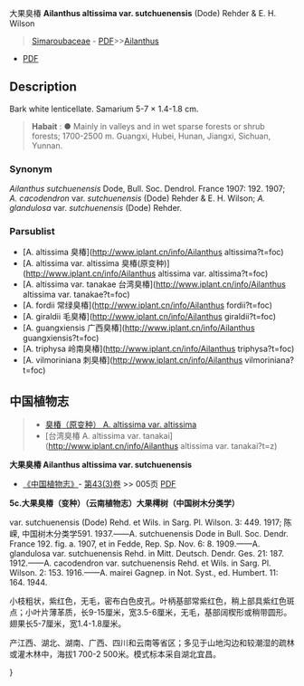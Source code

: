 大果臭椿 **Ailanthus altissima var. sutchuenensis** (Dode) Rehder & E. H. Wilson

> [Simaroubaceae](http://www.iplant.cn/info/Simaroubaceae?t=foc) - [PDF](http://www.iplant.cn/foc/pdf/Simaroubaceae.pdf)>>[Ailanthus](http://www.iplant.cn/info/Ailanthus?t=foc)
 - [PDF](http://www.iplant.cn/foc/pdf/Ailanthus.pdf)

## Description

Bark white lenticellate. Samarium 5-7 × 1.4-1.8 cm.

> **Habait** : 
>● Mainly in valleys and in wet sparse forests or shrub forests; 1700-2500 m. Guangxi, Hubei, Hunan, Jiangxi, Sichuan, Yunnan.

### Synonym
*Ailanthus sutchuenensis* Dode, Bull. Soc. Dendrol. France 1907: 192. 1907; *A. cacodendron* var. *sutchuenensis* (Dode) Rehder & E. H. Wilson; *A. glandulosa* var. *sutchuenensis* (Dode) Rehder.

### Parsublist

* [A.  altissima  臭椿](http://www.iplant.cn/info/Ailanthus altissima?t=foc)
* [A.  altissima var. altissima  臭椿(原变种)](http://www.iplant.cn/info/Ailanthus altissima var. altissima?t=foc)
* [A.  altissima var. tanakae  台湾臭椿](http://www.iplant.cn/info/Ailanthus altissima var. tanakae?t=foc)
* [A.  fordii  常绿臭椿](http://www.iplant.cn/info/Ailanthus fordii?t=foc)
* [A.  giraldii  毛臭椿](http://www.iplant.cn/info/Ailanthus giraldii?t=foc)
* [A.  guangxiensis  广西臭椿](http://www.iplant.cn/info/Ailanthus guangxiensis?t=foc)
* [A.  triphysa  岭南臭椿](http://www.iplant.cn/info/Ailanthus triphysa?t=foc)
* [A.  vilmoriniana  刺臭椿](http://www.iplant.cn/info/Ailanthus vilmoriniana?t=foc)

## 中国植物志

> * [臭椿（原变种）  A.  altissima var. altissima](Ailanthus-altissima-var-altissima-臭椿(原变种).md)
> * [台湾臭椿  A.  altissima var. tanakai](http://www.iplant.cn/info/Ailanthus altissima var. tanakai?t=z)

**大果臭椿 Ailanthus altissima var. sutchuenensis**

* [《中国植物志》](http://www.iplant.cn/frps)- [第43(3)卷](http://www.iplant.cn/frps/vol/43(3)) >> 005页 [PDF](http://www.iplant.cn/frps/pdf/43(3)/005a.PDF)

**5c.大果臭椿（变种）（云南植物志）大果樗树（中国树木分类学）**

var. sutchuenensis (Dode) Rehd. et Wils. in Sarg. Pl. Wilson. 3: 449. 1917; 陈嵘, 中国树木分类学591. 1937.——A. sutchuenensis Dode in Bull. Soc. Dendr. France 192. fig. a. 1907, et in Fedde, Rep. Sp. Nov. 6: 8. 1909.——A. glandulosa var. sutchuenensis Rehd. in Mitt. Deutsch. Dendr. Ges. 21: 187. 1912.——A. cacodendron var. sutchuenensis Rehd. et Wils. in Sarg. Pl. Wilson. 2: 153. 1916.——A. mairei Gagnep. in Not. Syst., ed. Humbert. 11: 164. 1944.

小枝粗状，紫红色，无毛，密布白色皮孔。叶柄基部常紫红色，稍上部具紫红色斑点；小叶片薄革质，长9-15厘米，宽3.5-6厘米，无毛，基部阔楔形或稍带圆形。翅果长5-7厘米，宽1.4-1.8厘米。

产江西、湖北、湖南、广西、四川和云南等省区；多见于山地沟边和较潮湿的疏林或灌木林中，海拔1 700-2 500米。模式标本采自湖北宜昌。

}